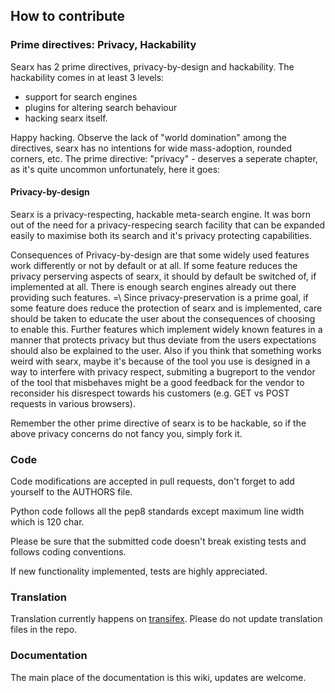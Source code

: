 ## How to contribute

### Prime directives: Privacy, Hackability

Searx has 2 prime directives, privacy-by-design and hackability.
The hackability comes in at least 3 levels:

 - support for search engines
 - plugins for altering search behaviour
 - hacking searx itself.

Happy hacking. Observe the lack of "world domination" among the directives,
searx has no intentions for wide mass-adoption, rounded corners, etc. The prime
directive: "privacy" - deserves a seperate chapter, as it's quite uncommon
unfortunately, here it goes:

#### Privacy-by-design

Searx is a privacy-respecting, hackable meta-search engine. It was born out of
the need for a privacy-respecing search facility that can be expanded easily to
maximise both its search and it's privacy protecting capabilities.

Consequences of Privacy-by-design are that some widely used features work
differently or not by default or at all. If some feature reduces the privacy
perserving aspects of searx, it should by default be switched of, if
implemented at all. There is enough search engines already out there providing
such features. =\ Since privacy-preservation is a prime goal, if some feature
does reduce the protection of searx and is implemented, care should be taken to
educate the user about the consequences of choosing to enable this. Further
features which implement widely known features in a manner that protects
privacy but thus deviate from the users expectations should also be explained
to the user. Also if you think that something works weird with
searx, maybe it's because of the tool you use is designed in a way to interfere
with privacy respect, submiting a bugreport to the vendor of the tool that
misbehaves might be a good feedback for the vendor to reconsider his disrespect
towards his customers (e.g. GET vs POST requests in various browsers).

Remember the other prime directive of searx is to be hackable, so if the above
privacy concerns do not fancy you, simply fork it.

### Code

Code modifications are accepted in pull requests, don't forget to add yourself to the AUTHORS file.

Python code follows all the pep8 standards except maximum line width which is 120 char.

Please be sure that the submitted code doesn't break existing tests and follows coding conventions.

If new functionality implemented, tests are highly appreciated.

### Translation

Translation currently happens on [transifex](https://transifex.com/projects/p/searx).
Please do not update translation files in the repo.

### Documentation

The main place of the documentation is this wiki, updates are welcome.
